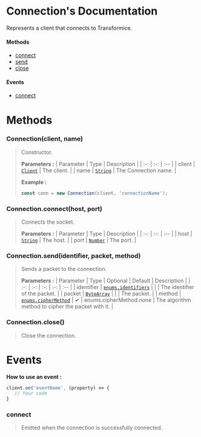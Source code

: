 # Connection's Documentation
Represents a client that connects to Transformice.

#### Methods 
* [connect](#connect)
* [send](#send)
* [close](#close)
#### Events
* [connect](#connect)



# Methods

### <a id=constructor></a>Connection(client, name)

>Constructor.
>
>**Parameters :**
>| Parameter | Type | Description |
>| :-: | :-: | :-- |
>| client | [`Client`](Client.md) | The client. |
>| name | [`String`](https://developer.mozilla.org/en-US/docs/Web/JavaScript/Reference/Global_Objects/String) | The Connection name. |
>
>
> **Example :**
 >```js
>const conn = new Connection(client, 'connectionName');
>```
### <a id=connect></a>Connection.connect(host, port)

>Connects the socket.
>
>**Parameters :**
>| Parameter | Type | Description |
>| :-: | :-: | :-- |
>| host | [`String`](https://developer.mozilla.org/en-US/docs/Web/JavaScript/Reference/Global_Objects/String) | The host. |
>| port | [`Number`](https://developer.mozilla.org/en-US/docs/Web/JavaScript/Reference/Global_Objects/Number) | The port. |
>
### <a id=send></a>Connection.send(identifier, packet, method)

>Sends a packet to the connection.
>
>**Parameters :**
>| Parameter | Type | Optional | Default | Description |
>| :-: | :-: | :-: | :-: | :-- |
>| identifier | [`enums.identifiers`](Enums.md#identifiers) |  |  | The identifier of the packet. |
>| packet | [`ByteArray`](Bytearray.md) |  |  | The packet. |
>| method | [`enums.cipherMethod`](Enums.md#cipherMethod) | ✔ | enums.cipherMethod.none | The algorithm method to cipher the packet with it. |
>
### <a id=close></a>Connection.close()

>Close the connection.
>


# Events


 **How to use an event :**
 ```js
client.on('eventName', (property) => {
	// Your code
}
```

### <a id=connect></a>connect

>Emitted when the connection is successfully connected. 
>

